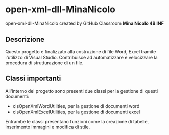 # open-xml-dll-MinaNicolo
open-xml-dll-MinaNicolo created by GitHub Classroom
**Mina Nicolò 4B INF**

## Descrizione ##
Questo progetto è finalizzato alla costruzione di file Word, Excel tramite l'utilizzo di Visual Studio.
Contribuisce ad automatizzare e velocizzare la procedura di strutturazione di un file.

## Classi importanti ##
All'interno del progetto sono presenti due classi per la gestione di questi documenti:
* clsOpenXmlWordUtilities, per la gestione di documenti word
* clsOpenXmlExcelUtilities, per la gestione di documenti excel

Entrambe le classi presentano funzioni come la creazione di tabelle, inserimento immagini e modifica di stile.
